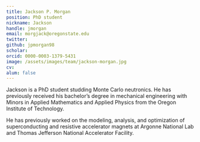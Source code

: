 ```yaml
---
title: Jackson P. Morgan
position: PhD student
nickname: Jackson
handle: jmorgan
email: morgjack@oregonstate.edu
twitter:
github: jpmorgan98
scholar:
orcid: 0000-0003-1379-5431
image: /assets/images/team/jackson-morgan.jpg
cv: 
alum: false
---
```

Jackson is a PhD student studding Monte Carlo neutronics. He has previously received his bachelor’s degree in mechanical engineering with Minors in Applied Mathematics and Applied Physics from the Oregon Institute of Technology.

He has previously worked on the modeling, analysis, and optimization of superconducting and resistive accelerator magnets at Argonne National Lab and Thomas Jefferson National Accelerator Facility. 




[Oregon State University]: http://oregonstate.edu/
[School of Mechanical, Industrial, and Manufacturing Engineering]: http://mime.oregonstate.edu
